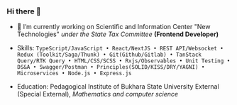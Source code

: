 ### Hi there 👋

- 🔭 I’m currently working on Scientific and Information Center "New Technologies" *under the State Tax Committee* 
 **(Frontend Developer)**

- Skills:
` TypeScript/JavaScript • React/NextJS • REST API/Websocket •
 Redux (Toolkit/Saga/Thunk) • Git(Github/Gitlab) • TanStack Query/RTK Query •
 HTML/CSS/SCSS • Rxjs/Observables • Unit Testing • DS&A • Swagger/Postman •
 Principles(SOLID/KISS/DRY/YAGNI) • Microservices • Node.js • Express.js 
`

- Education:
Pedagogical Institute of Bukhara State University
External (Special External), *Mathematics and computer science*

